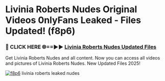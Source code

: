 # Livinia Roberts Nudes Original Videos 0nlyFans Leaked - Files Updated! (f8p6)

<h3>🔴 CLICK HERE 🌐==►► <a href="https://tinyurl.com/yc6ubb5a" rel="nofollow">Livinia Roberts Nudes Updated Files</a></h3>

Get Livinia Roberts Nudes and all content. Now you can access all videos and pictures of Livinia Roberts Nudes. New Updated Files 2025!

[![f8p6](https://i.imgur.com/7eu0CRL.gif)](https://tinyurl.com/yc6ubb5a)
livinia roberts leaked nudes
